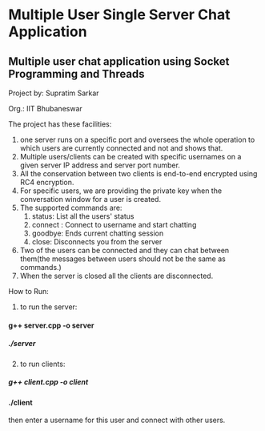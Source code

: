 # Multiple User Single Server Chat Application
## Multiple user chat application using Socket Programming and Threads

Project by: Supratim Sarkar 

Org.: IIT Bhubaneswar

The project has these facilities:
1. one server runs on a specific port and oversees the whole operation to which users are currently connected and not and shows that.
2. Multiple users/clients can be created with specific usernames on a given server IP address and server port number.
3. All the conservation between two clients is end-to-end encrypted using RC4 encryption.
4. For specific users, we are providing the private key when the conversation window for a user is created.
5. The supported commands are:
	1. status: List all the users' status
	2. connect <username>: Connect to username and start chatting
	3. goodbye: Ends current chatting session
	4. close: Disconnects you from the server
6. Two of the users can be connected and they can chat between them(the messages between users should not be the same as commands.)
7. When the server is closed all the clients are disconnected.

How to Run:

1. to run the server:

#### g++ server.cpp -o server
##### ./server

2. to run clients:

##### g++ client.cpp -o client
#### ./client 
then enter a username for this user and connect with other users.
